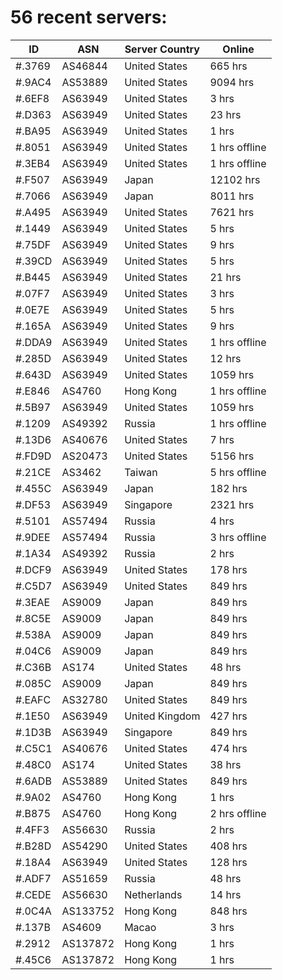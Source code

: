 # 56 recent servers:

| ID | ASN | Server Country | Online |
| ------ | ------ | ------ | ------ |
| #.3769 | AS46844 | United States | 665 hrs |
| #.9AC4 | AS53889 | United States | 9094 hrs |
| #.6EF8 | AS63949 | United States | 3 hrs |
| #.D363 | AS63949 | United States | 23 hrs |
| #.BA95 | AS63949 | United States | 1 hrs |
| #.8051 | AS63949 | United States | 1 hrs offline |
| #.3EB4 | AS63949 | United States | 1 hrs offline |
| #.F507 | AS63949 | Japan | 12102 hrs |
| #.7066 | AS63949 | Japan | 8011 hrs |
| #.A495 | AS63949 | United States | 7621 hrs |
| #.1449 | AS63949 | United States | 5 hrs |
| #.75DF | AS63949 | United States | 9 hrs |
| #.39CD | AS63949 | United States | 5 hrs |
| #.B445 | AS63949 | United States | 21 hrs |
| #.07F7 | AS63949 | United States | 3 hrs |
| #.0E7E | AS63949 | United States | 5 hrs |
| #.165A | AS63949 | United States | 9 hrs |
| #.DDA9 | AS63949 | United States | 1 hrs offline |
| #.285D | AS63949 | United States | 12 hrs |
| #.643D | AS63949 | United States | 1059 hrs |
| #.E846 | AS4760 | Hong Kong | 1 hrs offline |
| #.5B97 | AS63949 | United States | 1059 hrs |
| #.1209 | AS49392 | Russia | 1 hrs offline |
| #.13D6 | AS40676 | United States | 7 hrs |
| #.FD9D | AS20473 | United States | 5156 hrs |
| #.21CE | AS3462 | Taiwan | 5 hrs offline |
| #.455C | AS63949 | Japan | 182 hrs |
| #.DF53 | AS63949 | Singapore | 2321 hrs |
| #.5101 | AS57494 | Russia | 4 hrs |
| #.9DEE | AS57494 | Russia | 3 hrs offline |
| #.1A34 | AS49392 | Russia | 2 hrs |
| #.DCF9 | AS63949 | United States | 178 hrs |
| #.C5D7 | AS63949 | United States | 849 hrs |
| #.3EAE | AS9009 | Japan | 849 hrs |
| #.8C5E | AS9009 | Japan | 849 hrs |
| #.538A | AS9009 | Japan | 849 hrs |
| #.04C6 | AS9009 | Japan | 849 hrs |
| #.C36B | AS174 | United States | 48 hrs |
| #.085C | AS9009 | Japan | 849 hrs |
| #.EAFC | AS32780 | United States | 849 hrs |
| #.1E50 | AS63949 | United Kingdom | 427 hrs |
| #.1D3B | AS63949 | Singapore | 849 hrs |
| #.C5C1 | AS40676 | United States | 474 hrs |
| #.48C0 | AS174 | United States | 38 hrs |
| #.6ADB | AS53889 | United States | 849 hrs |
| #.9A02 | AS4760 | Hong Kong | 1 hrs |
| #.B875 | AS4760 | Hong Kong | 2 hrs offline |
| #.4FF3 | AS56630 | Russia | 2 hrs |
| #.B28D | AS54290 | United States | 408 hrs |
| #.18A4 | AS63949 | United States | 128 hrs |
| #.ADF7 | AS51659 | Russia | 48 hrs |
| #.CEDE | AS56630 | Netherlands | 14 hrs |
| #.0C4A | AS133752 | Hong Kong | 848 hrs |
| #.137B | AS4609 | Macao | 3 hrs |
| #.2912 | AS137872 | Hong Kong | 1 hrs |
| #.45C6 | AS137872 | Hong Kong | 1 hrs |

